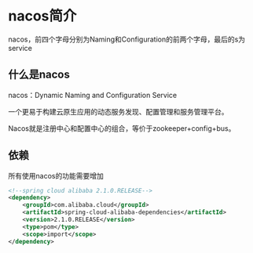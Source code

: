 # nacos简介

nacos，前四个字母分别为Naming和Configuration的前两个字母，最后的s为service



## 什么是nacos

nacos：Dynamic Naming and Configuration Service

一个更易于构建云原生应用的动态服务发现、配置管理和服务管理平台。

Nacos就是注册中心和配置中心的组合，等价于zookeeper+config+bus。



## 依赖

所有使用nacos的功能需要增加

```xml
<!--spring cloud alibaba 2.1.0.RELEASE-->
<dependency>
    <groupId>com.alibaba.cloud</groupId>
    <artifactId>spring-cloud-alibaba-dependencies</artifactId>
    <version>2.1.0.RELEASE</version>
    <type>pom</type>
    <scope>import</scope>
</dependency>
```

